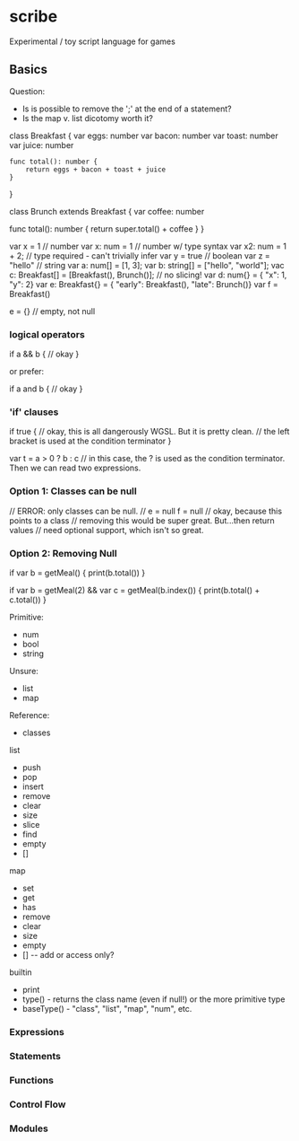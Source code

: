 # scribe

Experimental / toy script language for games

## Basics

Question:

* Is is possible to remove the ';' at the end of a statement?
* Is the map v. list dicotomy worth it?

class Breakfast {
    var eggs: number
    var bacon: number
    var toast: number
    var juice: number

    func total(): number {
        return eggs + bacon + toast + juice
    }
}

class Brunch extends Breakfast {
  var coffee: number

  func total(): number {
      return super.total() + coffee
  }
}

var x = 1                   // number
var x: num = 1              // number w/ type syntax
var x2: num = 1 + 2;        // type required - can't trivially infer
var y = true                // boolean
var z = "hello"             // string
var a: num[] = [1, 3];
var b: string[] = ["hello", "world"];
vac c: Breakfast[] = [Breakfast(), Brunch()]; // no slicing!
var d: num{} = { "x": 1, "y": 2}
var e: Breakfast{} = { "early": Breakfast(), "late": Brunch()}
var f = Breakfast()

e = {}   // empty, not null

### logical operators

if a && b {
	// okay
}

or prefer:

if a and b {
	// okay
}

### 'if' clauses

if true {
    // okay, this is all dangerously WGSL. But it is pretty clean.
    // the left bracket is used at the condition terminator
}

var t = a > 0 ? b : c
// in this case, the ? is used as the condition terminator. Then we can read two expressions.

### Option 1: Classes can be null

// ERROR: only classes can be null.
//        e = null
f = null // okay, because this points to a class
         // removing this would be super great. But...then return values
         // need optional support, which isn't so great.

### Option 2: Removing Null

if var b = getMeal() {
    print(b.total())
}

if var b = getMeal(2) && var c = getMeal(b.index()) {
    print(b.total() + c.total())
}

Primitive:

* num
* bool
* string

Unsure:

* list
* map

Reference:

* classes

list

* push
* pop
* insert
* remove
* clear
* size
* slice
* find
* empty
* []

map

* set
* get
* has
* remove
* clear
* size
* empty
* [] -- add or access only?

builtin

* print
* type() - returns the class name (even if null!) or the more primitive type
* baseType() - "class", "list", "map", "num", etc.

### Expressions

### Statements

### Functions

### Control Flow

### Modules


